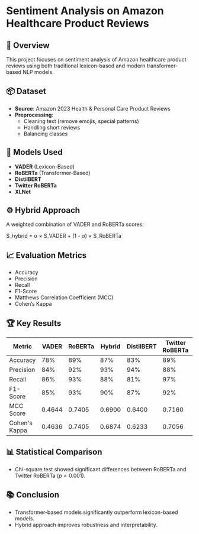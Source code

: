 # Sentiment Analysis on Amazon Healthcare Product Reviews

## 📖 Overview
This project focuses on sentiment analysis of Amazon healthcare product reviews using both traditional lexicon-based and modern transformer-based NLP models.

## 📦 Dataset
- **Source**: Amazon 2023 Health & Personal Care Product Reviews
- **Preprocessing**: 
  - Cleaning text (remove emojis, special patterns)
  - Handling short reviews
  - Balancing classes

## 🤖 Models Used
- **VADER** (Lexicon-Based)
- **RoBERTa** (Transformer-Based)
- **DistilBERT**
- **Twitter RoBERTa**
- **XLNet**

## ⚙️ Hybrid Approach
A weighted combination of VADER and RoBERTa scores:

S_hybrid = α × S_VADER + (1 - α) × S_RoBERTa

## 📈 Evaluation Metrics
- Accuracy
- Precision
- Recall
- F1-Score
- Matthews Correlation Coefficient (MCC)
- Cohen’s Kappa

## 🏆 Key Results
| Metric     | VADER | RoBERTa | Hybrid | DistilBERT | Twitter RoBERTa | XLNet |
|------------|-------|---------|--------|------------|-----------------|-------|
| Accuracy   | 78%   | 89%     | 87%    | 83%        | 89%             | 31%   |
| Precision  | 84%   | 92%     | 93%    | 94%        | 88%             | 76%   |
| Recall     | 86%   | 93%     | 88%    | 81%        | 97%             | 3%    |
| F1-Score   | 85%   | 93%     | 90%    | 87%        | 92%             | 6%    |
| MCC Score  | 0.4644| 0.7405  | 0.6900 | 0.6400     | 0.7160          | 0.0211|
| Cohen's Kappa | 0.4636| 0.7405| 0.6874 | 0.6233     | 0.7056          | 0.0047|

## 📊 Statistical Comparison
- Chi-square test showed significant differences between RoBERTa and Twitter RoBERTa ($p < 0.001$).

## 📚 Conclusion
- Transformer-based models significantly outperform lexicon-based models.
- Hybrid approach improves robustness and interpretability.
